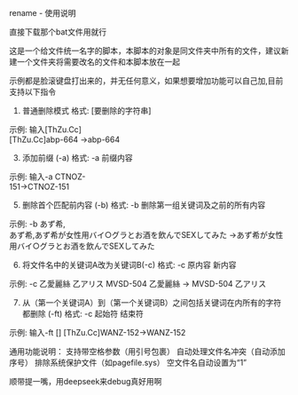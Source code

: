 rename - 使用说明

直接下载那个bat文件用就行

这是一个给文件统一名字的脚本，本脚本的对象是同文件夹中所有的文件，建议新建一个文件夹将需要改名的文件和本脚本放在一起

示例都是脸滚键盘打出来的，并无任何意义，如果想要增加功能可以自己加,目前支持以下指令

1. 普通删除模式
格式: [要删除的字符串]

示例: 输入[ThZu.Cc]  
[ThZu.Cc]abp-664 →abp-664 
    
3. 添加前缀 (-a)
格式: -a 前缀内容

示例: 输入-a CTNOZ-  
151→CTNOZ-151
    
5. 删除首个匹配前内容 (-b)
格式: -b 删除第一组关键词及之前的所有内容 

示例: -b あず希,  
あず希,あず希が女性用バイ○グラとお酒を飲んでSEXしてみた →あず希が女性用バイ○グラとお酒を飲んでSEXしてみた
    
6. 将文件名中的关键词A改为关键词B(-c)
格式: -c 原内容 新内容

示例: -c 乙愛麗絲 乙アリス 
MVSD-504 乙愛麗絲 → MVSD-504 乙アリス 
    
7. 从（第一个关键词A）到（第一个关键词B）之间包括关键词在内所有的字符都删除 (-ft)
格式: -c 起始符 结束符

示例: 输入-ft []
[ThZu.Cc]WANZ-152→WANZ-152

通用功能说明：
支持带空格参数（用引号包裹）
自动处理文件名冲突（自动添加序号）
排除系统保护文件（如pagefile.sys）
空文件名自动设置为“1”

顺带提一嘴，用deepseek来debug真好用啊
